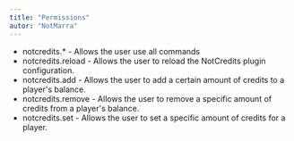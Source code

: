 ```yaml
---
title: "Permissions"
autor: "NotMarra"
---
```


- notcredits.\* - Allows the user use all commands
- notcredits.reload - Allows the user to reload the NotCredits plugin configuration.
- notcredits.add - Allows the user to add a certain amount of credits to a player's balance.
- notcredits.remove - Allows the user to remove a specific amount of credits from a player's balance.
- notcredits.set - Allows the user to set a specific amount of credits for a player.
